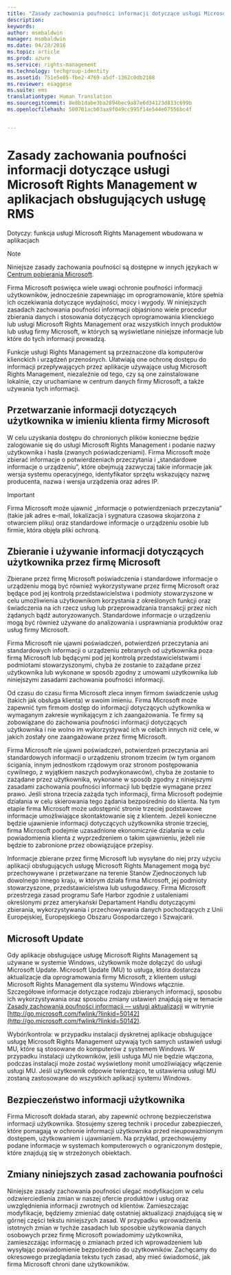 ```yaml
---
title: "Zasady zachowania poufności informacji dotyczące usługi Microsoft Rights Management w aplikacjach obsługujących usługę RMS | Azure RMS"
description: 
keywords: 
author: msmbaldwin
manager: msmbaldwin
ms.date: 04/28/2016
ms.topic: article
ms.prod: azure
ms.service: rights-management
ms.technology: techgroup-identity
ms.assetid: 751e5e05-fbe2-4769-a5df-1362c0db2108
ms.reviewer: esaggese
ms.suite: ems
translationtype: Human Translation
ms.sourcegitcommit: 8e8b1dabe3ba2894bec9a87e6d34123d833c699b
ms.openlocfilehash: 500701acb03aa9f049cc995f14e544e07556bc4f


---
```


# Zasady zachowania poufności informacji dotyczące usługi Microsoft Rights Management w aplikacjach obsługujących usługę RMS
Dotyczy: funkcja usługi Microsoft Rights Management wbudowana w aplikacjach

> [!NOTE]
> Niniejsze zasady zachowania poufności są dostępne w innych językach w [Centrum pobierania Microsoft](http://www.microsoft.com/download/details.aspx?id=41668).

Firma Microsoft poświęca wiele uwagi ochronie poufności informacji użytkowników, jednocześnie zapewniając im oprogramowanie, które spełnia ich oczekiwania dotyczące wydajności, mocy i wygody. W niniejszych zasadach zachowania poufności informacji objaśniono wiele procedur zbierania danych i stosowania dotyczących oprogramowania klienckiego lub usługi Microsoft Rights Management oraz wszystkich innych produktów lub usług firmy Microsoft, w których są wyświetlane niniejsze informacje lub które do tych informacji prowadzą.

Funkcje usługi Rights Management są przeznaczone dla komputerów klienckich i urządzeń przenośnych. Ułatwiają one ochronę dostępu do informacji przepływających przez aplikacje używające usług Microsoft Rights Management, niezależnie od tego, czy są one zainstalowane lokalnie, czy uruchamiane w centrum danych firmy Microsoft, a także używania tych informacji.

## Przetwarzanie informacji dotyczących użytkownika w imieniu klienta firmy Microsoft
W celu uzyskania dostępu do chronionych plików konieczne będzie zalogowanie się do usługi Microsoft Rights Management i podanie nazwy użytkownika i hasła (zwanych poświadczeniami). Firma Microsoft może zbierać informacje o potwierdzeniach przeczytania i „standardowe informacje o urządzeniu”, które obejmują zazwyczaj takie informacje jak wersja systemu operacyjnego, identyfikator sprzętu wskazujący nazwę producenta, nazwa i wersja urządzenia oraz adres IP.

> [!IMPORTANT]
> Firma Microsoft może ujawnić „informacje o potwierdzeniach przeczytania” (takie jak adres e-mail, lokalizacja i sygnatura czasowa skojarzona z otwarciem pliku) oraz standardowe informacje o urządzeniu osobie lub firmie, która objęła pliki ochroną.

## Zbieranie i używanie informacji dotyczących użytkownika przez firmę Microsoft
Zbierane przez firmę Microsoft poświadczenia i standardowe informacje o urządzeniu mogą być również wykorzystywane przez firmę Microsoft oraz będące pod jej kontrolą przedstawicielstwa i podmioty stowarzyszone w celu umożliwienia użytkownikom korzystania z określonych funkcji oraz świadczenia na ich rzecz usług lub przeprowadzania transakcji przez nich żądanych bądź autoryzowanych. Standardowe informacje o urządzeniu mogą być również używane do analizowania i usprawniania produktów oraz usług firmy Microsoft.

Firma Microsoft nie ujawni poświadczeń, potwierdzeń przeczytania ani standardowych informacji o urządzeniu zebranych od użytkownika poza firmą Microsoft lub będącymi pod jej kontrolą przedstawicielstwami i podmiotami stowarzyszonymi, chyba że zostanie to zażądane przez użytkownika lub wykonane w sposób zgodny z umowami użytkownika lub niniejszymi zasadami zachowania poufności informacji.

Od czasu do czasu firma Microsoft zleca innym firmom świadczenie usług (takich jak obsługa klienta) w swoim imieniu. Firma Microsoft może zapewnić tym firmom dostęp do informacji dotyczących użytkownika w wymaganym zakresie wynikającym z ich zaangażowania. Te firmy są zobowiązane do zachowania poufności informacji dotyczących użytkownika i nie wolno im wykorzystywać ich w celach innych niż cele, w jakich zostały one zaangażowane przez firmę Microsoft.

Firma Microsoft nie ujawni poświadczeń, potwierdzeń przeczytania ani standardowych informacji o urządzeniu stronom trzecim (w tym organom ścigania, innym jednostkom rządowym oraz stronom postępowania cywilnego, z wyjątkiem naszych podwykonawców), chyba że zostanie to zażądane przez użytkownika, wykonane w sposób zgodny z niniejszymi zasadami zachowania poufności informacji lub będzie wymagane przez prawo. Jeśli strona trzecia zażąda tych informacji, firma Microsoft podejmie działania w celu skierowania tego żądania bezpośrednio do klienta. Na tym etapie firma Microsoft może udostępnić stronie trzeciej podstawowe informacje umożliwiające skontaktowanie się z klientem. Jeżeli konieczne będzie ujawnienie informacji dotyczących użytkownika stronie trzeciej, firma Microsoft podejmie uzasadnione ekonomicznie działania w celu powiadomienia klienta z wyprzedzeniem o takim ujawnieniu, jeżeli nie będzie to zabronione przez obowiązujące przepisy.

Informacje zbierane przez firmę Microsoft lub wysyłane do niej przy użyciu aplikacji obsługujących usługę Microsoft Rights Management mogą być przechowywane i przetwarzane na terenie Stanów Zjednoczonych lub dowolnego innego kraju, w którym działa firma Microsoft, jej podmioty stowarzyszone, przedstawicielstwa lub usługodawcy. Firma Microsoft przestrzega zasad programu Safe Harbor zgodnie z ustaleniami określonymi przez amerykański Departament Handlu dotyczącymi zbierania, wykorzystywania i przechowywania danych pochodzących z Unii Europejskiej, Europejskiego Obszaru Gospodarczego i Szwajcarii.

## Microsoft Update
Gdy aplikacje obsługujące usługę Microsoft Rights Management są używane w systemie Windows, użytkownik może dołączyć do usługi Microsoft Update. Microsoft Update (MU) to usługa, która dostarcza aktualizacje dla oprogramowania firmy Microsoft, z klientem usługi Microsoft Rights Management dla systemu Windows włącznie. Szczegółowe informacje dotyczące rodzaju zbieranych informacji, sposobu ich wykorzystywania oraz sposobu zmiany ustawień znajdują się w temacie [Zasady zachowania poufności informacji — usługi aktualizacji](http://go.microsoft.com/fwlink/?linkid=50142) w witrynie [http://go.microsoft.com/fwlink/?linkid=50142](http://go.microsoft.com/fwlink/?linkid=50142).

Wybór/kontrola: w przypadku instalacji dyskretnej aplikacje obsługujące usługę Microsoft Rights Management używają tych samych ustawień usługi MU, które są stosowane do komputerów z systemem Windows. W przypadku instalacji użytkowników, jeśli usługa MU nie będzie włączona, podczas instalacji może zostać wyświetlony monit umożliwiający włączenie usługi MU. Jeśli użytkownik odpowie twierdząco, te ustawienia usługi MU zostaną zastosowane do wszystkich aplikacji systemu Windows.

## Bezpieczeństwo informacji użytkownika
Firma Microsoft dokłada starań, aby zapewnić ochronę bezpieczeństwa informacji użytkownika. Stosujemy szereg technik i procedur zabezpieczeń, które pomagają w ochronie informacji użytkownika przed nieupoważnionym dostępem, użytkowaniem i ujawnianiem. Na przykład, przechowujemy podane informacje w systemach komputerowych o ograniczonym dostępie, które znajdują się w strzeżonych obiektach.

## Zmiany niniejszych zasad zachowania poufności
Niniejsze zasady zachowania poufności ulegać modyfikacjom w celu odzwierciedlenia zmian w naszej ofercie produktów i usług oraz uwzględnienia informacji zwrotnych od klientów. Zamieszczając modyfikacje, będziemy zmieniać datę ostatniej aktualizacji znajdującą się w górnej części tekstu niniejszych zasad. W przypadku wprowadzenia istotnych zmian w tychże zasadach lub sposobie użytkowania danych osobowych przez firmę Microsoft powiadomimy użytkownika, zamieszczając informację o zmianach przed ich wprowadzeniem lub wysyłając powiadomienie bezpośrednio do użytkowników. Zachęcamy do okresowego przeglądania tekstu tych zasad, aby mieć świadomość, jak firma Microsoft chroni dane użytkowników.




<!--HONumber=Jun16_HO4-->


